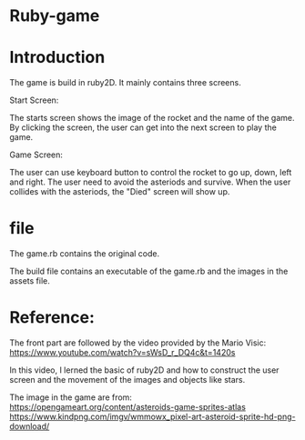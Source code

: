 # Ruby-game

# Introduction

The game is build in ruby2D. It mainly contains three screens. 

Start Screen:

The starts screen shows the image of the rocket and the name of the game.
By clicking the screen, the user can get into the next screen to play the game.

Game Screen:

The user can use keyboard button to control the rocket to go up, down, left and right.
The user need to avoid the asteriods and survive.
When the user collides with the asteriods, the "Died" screen will show up.

# file

The game.rb contains the original code.

The build file contains an executable of the game.rb and the images in the assets file.

# Reference:

The front part are followed by the video provided by the Mario Visic: https://www.youtube.com/watch?v=sWsD_r_DQ4c&t=1420s

In this video, I lerned the basic of ruby2D and how to construct the user screen and the movement of the images and objects like stars.

The image in the game are from: 
https://opengameart.org/content/asteroids-game-sprites-atlas
https://www.kindpng.com/imgv/wmmowx_pixel-art-asteroid-sprite-hd-png-download/

